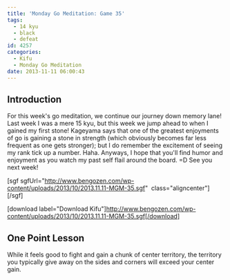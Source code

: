 ```yaml
---
title: 'Monday Go Meditation: Game 35'
tags:
  - 14 kyu
  - black
  - defeat
id: 4257
categories:
  - Kifu
  - Monday Go Meditation
date: 2013-11-11 06:00:43
---
```


## Introduction

For this week's go meditation, we continue our journey down memory lane! Last week I was a mere 15 kyu, but this week we jump ahead to when I gained my first stone! Kageyama says that one of the greatest enjoyments of go is gaining a stone in strength (which obviously becomes far less frequent as one gets stronger); but I do remember the excitement of seeing my rank tick up a number. Haha. Anyways, I hope that you'll find humor and enjoyment as you watch my past self flail around the board. =D See you next week! [
](http://www.bengozen.com/wp-content/uploads/2013/10/2013.10.28-MGM-33.sgf)

[sgf sgfUrl="http://www.bengozen.com/wp-content/uploads/2013/10/2013.11.11-MGM-35.sgf"  class="aligncenter"][/sgf]

[download label="Download Kifu"]http://www.bengozen.com/wp-content/uploads/2013/10/2013.11.11-MGM-35.sgf[/download]

## **One Point Lesson**

While it feels good to fight and gain a chunk of center territory, the territory you typically give away on the sides and corners will exceed your center gain.